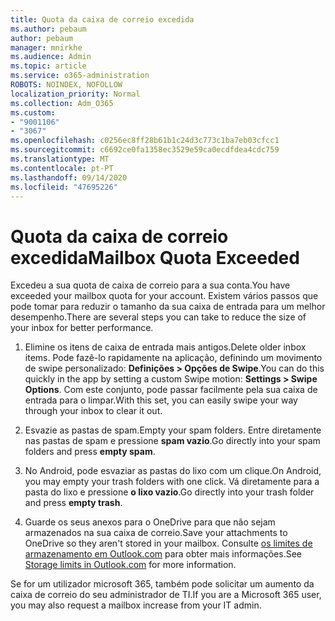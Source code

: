 ```yaml
---
title: Quota da caixa de correio excedida
ms.author: pebaum
author: pebaum
manager: mnirkhe
ms.audience: Admin
ms.topic: article
ms.service: o365-administration
ROBOTS: NOINDEX, NOFOLLOW
localization_priority: Normal
ms.collection: Adm_O365
ms.custom:
- "9001106"
- "3067"
ms.openlocfilehash: c0256ec8ff28b61b1c24d3c773c1ba7eb03cfcc1
ms.sourcegitcommit: c6692ce0fa1358ec3529e59ca0ecdfdea4cdc759
ms.translationtype: MT
ms.contentlocale: pt-PT
ms.lasthandoff: 09/14/2020
ms.locfileid: "47695226"
---
```

# <a name="mailbox-quota-exceeded"></a><span data-ttu-id="86496-102">Quota da caixa de correio excedida</span><span class="sxs-lookup"><span data-stu-id="86496-102">Mailbox Quota Exceeded</span></span>

<span data-ttu-id="86496-103">Excedeu a sua quota de caixa de correio para a sua conta.</span><span class="sxs-lookup"><span data-stu-id="86496-103">You have exceeded your mailbox quota for your account.</span></span> <span data-ttu-id="86496-104">Existem vários passos que pode tomar para reduzir o tamanho da sua caixa de entrada para um melhor desempenho.</span><span class="sxs-lookup"><span data-stu-id="86496-104">There are several steps you can take to reduce the size of your inbox for better performance.</span></span>

1. <span data-ttu-id="86496-105">Elimine os itens de caixa de entrada mais antigos.</span><span class="sxs-lookup"><span data-stu-id="86496-105">Delete older inbox items.</span></span> <span data-ttu-id="86496-106">Pode fazê-lo rapidamente na aplicação, definindo um movimento de swipe personalizado: **Definições > Opções de Swipe**.</span><span class="sxs-lookup"><span data-stu-id="86496-106">You can do this quickly in the app by setting a custom Swipe motion: **Settings > Swipe Options**.</span></span> <span data-ttu-id="86496-107">Com este conjunto, pode passar facilmente pela sua caixa de entrada para o limpar.</span><span class="sxs-lookup"><span data-stu-id="86496-107">With this set, you can easily swipe your way through your inbox to clear it out.</span></span>

2. <span data-ttu-id="86496-108">Esvazie as pastas de spam.</span><span class="sxs-lookup"><span data-stu-id="86496-108">Empty your spam folders.</span></span> <span data-ttu-id="86496-109">Entre diretamente nas pastas de spam e pressione **spam vazio**.</span><span class="sxs-lookup"><span data-stu-id="86496-109">Go directly into your spam folders and press **empty spam**.</span></span>

3. <span data-ttu-id="86496-110">No Android, pode esvaziar as pastas do lixo com um clique.</span><span class="sxs-lookup"><span data-stu-id="86496-110">On Android, you may empty your trash folders with one click.</span></span> <span data-ttu-id="86496-111">Vá diretamente para a pasta do lixo e pressione **o lixo vazio**.</span><span class="sxs-lookup"><span data-stu-id="86496-111">Go directly into your trash folder and press **empty trash**.</span></span> 

4. <span data-ttu-id="86496-112">Guarde os seus anexos para o OneDrive para que não sejam armazenados na sua caixa de correio.</span><span class="sxs-lookup"><span data-stu-id="86496-112">Save your attachments to OneDrive so they aren't stored in your mailbox.</span></span> <span data-ttu-id="86496-113">Consulte [os limites de armazenamento em Outlook.com](https://support.office.com/article/storage-limits-in-outlook-com-7ac99134-69e5-4619-ac0b-2d313bba5e9e) para obter mais informações.</span><span class="sxs-lookup"><span data-stu-id="86496-113">See [Storage limits in Outlook.com](https://support.office.com/article/storage-limits-in-outlook-com-7ac99134-69e5-4619-ac0b-2d313bba5e9e) for more information.</span></span> 

<span data-ttu-id="86496-114">Se for um utilizador microsoft 365, também pode solicitar um aumento da caixa de correio do seu administrador de TI.</span><span class="sxs-lookup"><span data-stu-id="86496-114">If you are a Microsoft 365 user, you may also request a mailbox increase from your IT admin.</span></span>